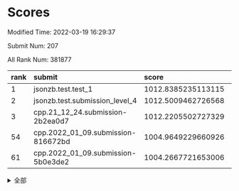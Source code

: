 # Scores

Modified Time: 2022-03-19 16:29:37

Submit Num: 207

All Rank Num: 381877

| rank |               submit               |       score        |       sigma        | pk_num |
| :--- | :--------------------------------- | :----------------- | :----------------- | :----- |
| 1    | jsonzb.test.test_1                 | 1012.8385235113115 | 0.7895859365802285 | 7382   |
| 2    | jsonzb.test.submission_level_4     | 1012.5009462726568 | 0.7909515912988813 | 7373   |
| 3    | cpp.21_12_24.submission-2b2ea0d7   | 1012.2205502727329 | 0.7988112856884766 | 7379   |
| 54   | cpp.2022_01_09.submission-816672bd | 1004.9649229660926 | 0.7102304659326492 | 7378   |
| 61   | cpp.2022_01_09.submission-5b0e3de2 | 1004.2667721653006 | 0.7046549870533063 | 7382   |


<details>
<summary>全部</summary>

| rank |                 submit                 |       score        |       sigma        | pk_num |
| :--- | :------------------------------------- | :----------------- | :----------------- | :----- |
| 1    | jsonzb.test.test_1                     | 1012.8385235113115 | 0.7895859365802285 | 7382   |
| 2    | jsonzb.test.submission_level_4         | 1012.5009462726568 | 0.7909515912988813 | 7373   |
| 3    | cpp.21_12_24.submission-2b2ea0d7       | 1012.2205502727329 | 0.7988112856884766 | 7379   |
| 4    | gobigger.level_3.submission_level_3_40 | 1012.1423933066224 | 0.7744142996238191 | 7376   |
| 5    | gobigger.level_3.submission_level_3_46 | 1012.039218667157  | 0.7883485123547048 | 7375   |
| 6    | gobigger.level_3.submission_level_3_15 | 1011.3818471667687 | 0.7578061841610584 | 7378   |
| 7    | gobigger.level_3.submission_level_3_29 | 1011.3815377660644 | 0.7935893354511542 | 7374   |
| 8    | gobigger.level_3.submission_level_3_28 | 1011.3417547411489 | 0.764320321024566  | 7386   |
| 9    | gobigger.level_3.submission_level_3_41 | 1011.1164053418006 | 0.7363651913157213 | 7376   |
| 10   | gobigger.level_3.submission_level_3_42 | 1011.0647287768529 | 0.7709680145323036 | 7380   |
| 11   | gobigger.level_3.submission_level_3_25 | 1011.040772424954  | 0.7459399942574974 | 7374   |
| 12   | gobigger.level_3.submission_level_3_24 | 1010.7534072782877 | 0.7952379856542834 | 7380   |
| 13   | gobigger.level_3.submission_level_3_5  | 1010.7436867007256 | 0.7731110981131992 | 7381   |
| 14   | gobigger.level_3.submission_level_3_44 | 1010.6719730201486 | 0.7508430281861695 | 7381   |
| 15   | gobigger.level_3.submission_level_3_6  | 1010.6666851231676 | 0.7623150463645942 | 7383   |
| 16   | gobigger.level_3.submission_level_3_37 | 1010.6645886678551 | 0.7696261036043872 | 7383   |
| 17   | gobigger.level_3.submission_level_3_18 | 1010.6220247614061 | 0.7549500643442375 | 7376   |
| 18   | gobigger.level_3.submission_level_3_34 | 1010.5662661265868 | 0.7545828818848422 | 7381   |
| 19   | gobigger.level_3.submission_level_3_7  | 1010.4605527897226 | 0.7565147727645742 | 7381   |
| 20   | gobigger.level_3.submission_level_3_36 | 1010.4163015152034 | 0.7611595751375279 | 7372   |
| 21   | gobigger.level_3.submission_level_3_27 | 1010.4083142040982 | 0.7636902837931584 | 7378   |
| 22   | gobigger.level_3.submission_level_3_17 | 1010.2255132034871 | 0.766116702634466  | 7380   |
| 23   | gobigger.level_3.submission_level_3_21 | 1010.1754457780628 | 0.7704027965175823 | 7380   |
| 24   | gobigger.level_3.submission_level_3_4  | 1010.1644520777189 | 0.7531438063411569 | 7381   |
| 25   | gobigger.level_3.submission_level_3_43 | 1010.0909869890274 | 0.7549982524271378 | 7382   |
| 26   | gobigger.level_3.submission_level_3_10 | 1010.0887860816681 | 0.779106904558488  | 7373   |
| 27   | gobigger.level_3.submission_level_3_33 | 1010.0844420704891 | 0.7493217909276744 | 7383   |
| 28   | gobigger.level_3.submission_level_3_23 | 1010.0832142248449 | 0.7873934711935882 | 7376   |
| 29   | gobigger.level_3.submission_level_3_31 | 1010.0825863304167 | 0.7724875906961998 | 7378   |
| 30   | gobigger.level_3.submission_level_3_39 | 1010.0147742757414 | 0.7575548748055412 | 7381   |
| 31   | gobigger.level_3.submission_level_3_49 | 1009.9793280588777 | 0.741374576667236  | 7380   |
| 32   | gobigger.level_3.submission_level_3_26 | 1009.8883274372761 | 0.7755155069316853 | 7383   |
| 33   | gobigger.level_3.submission_level_3_8  | 1009.827088417946  | 0.7687020058680866 | 7382   |
| 34   | gobigger.level_3.submission_level_3_19 | 1009.7586782778648 | 0.7400119222554437 | 7377   |
| 35   | gobigger.level_3.submission_level_3_20 | 1009.75004473007   | 0.7591441346640172 | 7377   |
| 36   | gobigger.level_3.submission_level_3_22 | 1009.7315471706669 | 0.7621893613952813 | 7377   |
| 37   | gobigger.level_3.submission_level_3_12 | 1009.7270222089072 | 0.7494203924048037 | 7380   |
| 38   | gobigger.level_3.submission_level_3_48 | 1009.6312333525627 | 0.7379626093061836 | 7375   |
| 39   | gobigger.level_3.submission_level_3_45 | 1009.5586937308059 | 0.7480440471280047 | 7380   |
| 40   | gobigger.level_3.submission_level_3_0  | 1009.5168157798213 | 0.7471217778290384 | 7377   |
| 41   | gobigger.level_3.submission_level_3_11 | 1009.456525786941  | 0.74409745294885   | 7378   |
| 42   | gobigger.level_3.submission_level_3_16 | 1009.4470110318551 | 0.7652090470137929 | 7379   |
| 43   | gobigger.level_3.submission_level_3_3  | 1009.3664210706571 | 0.7679535006439929 | 7373   |
| 44   | gobigger.level_3.submission_level_3_38 | 1009.3544271758765 | 0.7806189708988374 | 7384   |
| 45   | gobigger.level_3.submission_level_3_14 | 1009.3303041932035 | 0.7682387831665188 | 7377   |
| 46   | gobigger.level_3.submission_level_3_47 | 1009.2578800602075 | 0.7637772060870031 | 7381   |
| 47   | gobigger.level_3.submission_level_3_2  | 1009.233209863177  | 0.7555275739436039 | 7377   |
| 48   | gobigger.level_3.submission_level_3_30 | 1009.2241361494036 | 0.7419316759291408 | 7378   |
| 49   | gobigger.level_3.submission_level_3_9  | 1009.216820784121  | 0.7567065064698605 | 7379   |
| 50   | gobigger.level_3.submission_level_3_35 | 1008.9405435552502 | 0.7374119718756826 | 7380   |
| 51   | gobigger.level_3.submission_level_3_1  | 1008.606517231888  | 0.7590194078256998 | 7378   |
| 52   | gobigger.level_3.submission_level_3_32 | 1008.3518884157876 | 0.7499185133682253 | 7378   |
| 53   | gobigger.level_3.submission_level_3_13 | 1008.2158767317246 | 0.7320718118883001 | 7378   |
| 54   | cpp.2022_01_09.submission-816672bd     | 1004.9649229660926 | 0.7102304659326492 | 7378   |
| 55   | gobigger.level_1.submission_level_1_36 | 1004.6464245772327 | 0.7257167700396358 | 7379   |
| 56   | gobigger.level_1.submission_level_1_5  | 1004.5472221925526 | 0.7250180784461144 | 7382   |
| 57   | gobigger.level_1.submission_level_1_46 | 1004.5036745695847 | 0.7102789668745422 | 7375   |
| 58   | gobigger.level_1.submission_level_1_35 | 1004.4596500841445 | 0.7194329090630692 | 7380   |
| 59   | gobigger.level_1.submission_level_1_25 | 1004.453866461534  | 0.7182054737851021 | 7380   |
| 60   | gobigger.level_1.submission_level_1_28 | 1004.4264937241592 | 0.7237702253451351 | 7382   |
| 61   | cpp.2022_01_09.submission-5b0e3de2     | 1004.2667721653006 | 0.7046549870533063 | 7382   |
| 62   | gobigger.level_1.submission_level_1_7  | 1004.1977934333834 | 0.7235968614944004 | 7377   |
| 63   | gobigger.level_1.submission_level_1_34 | 1004.1386498811435 | 0.731850024730071  | 7379   |
| 64   | gobigger.level_1.submission_level_1_16 | 1004.1254581741849 | 0.737154151805126  | 7383   |
| 65   | gobigger.level_1.submission_level_1_3  | 1004.0479462185162 | 0.7299735989719859 | 7381   |
| 66   | gobigger.level_1.submission_level_1_26 | 1004.0074168858812 | 0.7173889922948352 | 7377   |
| 67   | gobigger.level_1.submission_level_1_45 | 1003.846298241115  | 0.7105178142688682 | 7386   |
| 68   | gobigger.level_1.submission_level_1_29 | 1003.8363894546841 | 0.7197682492743677 | 7376   |
| 69   | gobigger.level_1.submission_level_1_20 | 1003.5966289663536 | 0.7150332379296388 | 7377   |
| 70   | gobigger.level_1.submission_level_1_49 | 1003.5955304916611 | 0.7104291802000708 | 7377   |
| 71   | gobigger.level_1.submission_level_1_43 | 1003.5661672121133 | 0.7062575854893528 | 7383   |
| 72   | gobigger.level_1.submission_level_1_32 | 1003.5390555353317 | 0.7105061955675872 | 7380   |
| 73   | gobigger.level_1.submission_level_1_14 | 1003.5011842075692 | 0.7155559287040402 | 7375   |
| 74   | gobigger.level_1.submission_level_1_44 | 1003.4356326858074 | 0.7326216844834894 | 7378   |
| 75   | gobigger.level_1.submission_level_1_1  | 1003.3956317872058 | 0.7360657167833633 | 7379   |
| 76   | gobigger.level_1.submission_level_1_37 | 1003.3652922893667 | 0.7038626106271918 | 7379   |
| 77   | gobigger.level_1.submission_level_1_9  | 1003.2585141386794 | 0.71441402394508   | 7378   |
| 78   | gobigger.level_1.submission_level_1_42 | 1003.2134964664551 | 0.7079580115470654 | 7379   |
| 79   | gobigger.level_1.submission_level_1_13 | 1003.1998745490172 | 0.7178053926643204 | 7381   |
| 80   | gobigger.level_1.submission_level_1_23 | 1003.1994901976839 | 0.7275909736565529 | 7378   |
| 81   | gobigger.level_1.submission_level_1_33 | 1003.1953195902472 | 0.7206884562876764 | 7382   |
| 82   | gobigger.level_1.submission_level_1_27 | 1003.1558875927387 | 0.7182925786352522 | 7377   |
| 83   | gobigger.level_1.submission_level_1_6  | 1003.0900873974934 | 0.7199109366856191 | 7379   |
| 84   | gobigger.level_1.submission_level_1_41 | 1003.0692115217826 | 0.7123693564367258 | 7381   |
| 85   | gobigger.level_1.submission_level_1_10 | 1003.0491013130976 | 0.7175283267944532 | 7379   |
| 86   | gobigger.level_1.submission_level_1_18 | 1003.0424050505511 | 0.7149435740130469 | 7380   |
| 87   | gobigger.level_1.submission_level_1_24 | 1003.0277226639864 | 0.7210863025144032 | 7378   |
| 88   | gobigger.level_1.submission_level_1_19 | 1003.0179956684773 | 0.712389545077319  | 7378   |
| 89   | gobigger.level_1.submission_level_1_21 | 1003.0095425689025 | 0.7177296070578492 | 7379   |
| 90   | gobigger.level_1.submission_level_1_12 | 1002.9740491366816 | 0.7147720786865469 | 7373   |
| 91   | gobigger.level_1.submission_level_1_38 | 1002.9665425902529 | 0.7083575773211915 | 7376   |
| 92   | gobigger.level_1.submission_level_1_17 | 1002.9485310694682 | 0.7110485040877236 | 7383   |
| 93   | gobigger.level_1.submission_level_1_4  | 1002.9461980062002 | 0.7206104511014229 | 7384   |
| 94   | gobigger.level_1.submission_level_1_47 | 1002.8565236497111 | 0.7116348165837395 | 7383   |
| 95   | gobigger.level_1.submission_level_1_0  | 1002.8555971772035 | 0.71900997091469   | 7380   |
| 96   | gobigger.level_1.submission_level_1_8  | 1002.7904069070423 | 0.7111975504585579 | 7382   |
| 97   | gobigger.level_1.submission_level_1_40 | 1002.7469997042897 | 0.7130446540230428 | 7374   |
| 98   | gobigger.level_1.submission_level_1_39 | 1002.7390112189908 | 0.7230642032064291 | 7374   |
| 99   | gobigger.level_1.submission_level_1_48 | 1002.6858960524027 | 0.7137365419352375 | 7379   |
| 100  | gobigger.level_1.submission_level_1_22 | 1002.5978513979381 | 0.706997887112981  | 7378   |
| 101  | gobigger.level_1.submission_level_1_15 | 1002.581928427315  | 0.7218881455736755 | 7375   |
| 102  | gobigger.level_1.submission_level_1_11 | 1002.4733174953341 | 0.7175705675285787 | 7381   |
| 103  | gobigger.level_1.submission_level_1_2  | 1002.4704634640857 | 0.7161467645760572 | 7381   |
| 104  | gobigger.level_1.submission_level_1_31 | 1002.3919232479227 | 0.7270345139466923 | 7382   |
| 105  | gobigger.level_1.submission_level_1_30 | 1001.9961674679996 | 0.7182895471606923 | 7381   |
| 106  | gobigger.random.submission_random_8    | 998.3437950558389  | 0.700962869123038  | 7381   |
| 107  | gobigger.random.submission_random_2    | 997.6607786838042  | 0.7160520369063199 | 7380   |
| 108  | gobigger.random.submission_random_16   | 997.3817804266548  | 0.703245318076143  | 7381   |
| 109  | gobigger.random.submission_random_28   | 997.3682618893317  | 0.7062608769965183 | 7382   |
| 110  | gobigger.random.submission_random_3    | 997.147956162588   | 0.7007407877516338 | 7382   |
| 111  | gobigger.random.submission_random_36   | 997.1232257038383  | 0.7015733799589332 | 7383   |
| 112  | gobigger.random.submission_random_22   | 996.6967759769855  | 0.6955561033802978 | 7382   |
| 113  | gobigger.random.submission_random_13   | 996.6528727895043  | 0.7217345203047584 | 7380   |
| 114  | gobigger.random.submission_random_26   | 996.5607639794131  | 0.710147003129772  | 7383   |
| 115  | gobigger.random.submission_random_42   | 996.5104113384342  | 0.7303852504304267 | 7379   |
| 116  | gobigger.random.submission_random_12   | 996.4524422776972  | 0.7209722935862626 | 7382   |
| 117  | gobigger.random.submission_random_0    | 996.4524200297676  | 0.7053678797388061 | 7383   |
| 118  | gobigger.random.submission_random_5    | 996.4388596881153  | 0.7154629896859419 | 7385   |
| 119  | gobigger.random.submission_random_48   | 996.4197626498119  | 0.7150263831588393 | 7379   |
| 120  | gobigger.random.submission_random_15   | 996.2653391427045  | 0.7256182213186926 | 7378   |
| 121  | gobigger.random.submission_random_9    | 996.2548354552605  | 0.7035132866934453 | 7379   |
| 122  | gobigger.random.submission_random_17   | 996.2529821824838  | 0.7114870880157902 | 7375   |
| 123  | gobigger.random.submission_random_33   | 996.2027454110871  | 0.709924369011666  | 7383   |
| 124  | gobigger.random.submission_random_1    | 996.1613329569284  | 0.7080501562585438 | 7382   |
| 125  | gobigger.random.submission_random_41   | 996.1359854732139  | 0.7086481652834172 | 7378   |
| 126  | gobigger.random.submission_random_30   | 996.1312046411061  | 0.7124055894340019 | 7379   |
| 127  | gobigger.random.submission_random_18   | 995.9778121951554  | 0.7157773512646907 | 7381   |
| 128  | gobigger.random.submission_random_39   | 995.9676750934509  | 0.7133211402272109 | 7377   |
| 129  | gobigger.random.submission_random_23   | 995.9574393714636  | 0.7297614614508204 | 7375   |
| 130  | gobigger.random.submission_random_7    | 995.9112565556079  | 0.7198454157639053 | 7376   |
| 131  | gobigger.random.submission_random_6    | 995.8372044832404  | 0.6995227790953435 | 7378   |
| 132  | gobigger.random.submission_random_11   | 995.810639805913   | 0.69594877393591   | 7376   |
| 133  | gobigger.random.submission_random_47   | 995.808683374469   | 0.7047872620177141 | 7377   |
| 134  | gobigger.random.submission_random_49   | 995.7786811737305  | 0.6961856620583885 | 7381   |
| 135  | gobigger.random.submission_random_45   | 995.756013059427   | 0.7243026330166622 | 7384   |
| 136  | gobigger.random.submission_random_43   | 995.7068664538144  | 0.7136285869700082 | 7379   |
| 137  | gobigger.random.submission_random_10   | 995.6963688349645  | 0.704580238600152  | 7380   |
| 138  | gobigger.random.submission_random_46   | 995.619680070566   | 0.7187563127122634 | 7378   |
| 139  | gobigger.random.submission_random_24   | 995.5594225578449  | 0.7141562681934661 | 7382   |
| 140  | gobigger.random.submission_random_31   | 995.554331111886   | 0.7175899689036143 | 7383   |
| 141  | gobigger.random.submission_random_44   | 995.4809417750354  | 0.726564173123822  | 7376   |
| 142  | gobigger.random.submission_random_38   | 995.4737989020246  | 0.7237167385981608 | 7378   |
| 143  | gobigger.random.submission_random_20   | 995.4510272539137  | 0.7110899727675316 | 7381   |
| 144  | gobigger.random.submission_random_27   | 995.4426069279618  | 0.7160462846597245 | 7382   |
| 145  | gobigger.random.submission_random_40   | 995.3991848360455  | 0.71719206250964   | 7378   |
| 146  | gobigger.random.submission_random_25   | 995.3310980609242  | 0.7051495050343816 | 7377   |
| 147  | gobigger.random.submission_random_4    | 995.086764840983   | 0.7302678587982284 | 7384   |
| 148  | gobigger.random.submission_random_32   | 995.0316230407469  | 0.7230708892853422 | 7376   |
| 149  | gobigger.random.submission_random_37   | 995.0127204603203  | 0.7235866818450838 | 7378   |
| 150  | gobigger.random.submission_random_29   | 994.9850413340973  | 0.7051710816967213 | 7377   |
| 151  | gobigger.random.submission_random_35   | 994.96893323154    | 0.7235431896839186 | 7381   |
| 152  | gobigger.random.submission_random_14   | 994.8600226984418  | 0.7081649930247209 | 7378   |
| 153  | gobigger.random.submission_random_34   | 994.8446090433916  | 0.708664686955186  | 7377   |
| 154  | gobigger.level_2.submission_level_2_28 | 994.7114069543073  | 0.7261884550302259 | 7383   |
| 155  | gobigger.random.submission_random_21   | 994.5517535332469  | 0.7184692627780694 | 7371   |
| 156  | gobigger.random.submission_random_19   | 994.5117957886812  | 0.7264130713472613 | 7376   |
| 157  | gobigger.level_2.submission_level_2_5  | 993.966748020513   | 0.7281087267509038 | 7376   |
| 158  | gobigger.level_2.submission_level_2_41 | 993.8784054107357  | 0.7408997675554728 | 7377   |
| 159  | gobigger.level_2.submission_level_2_22 | 993.2234207720471  | 0.7413813535447086 | 7383   |
| 160  | gobigger.level_2.submission_level_2_16 | 993.2208080981353  | 0.7418256071561266 | 7385   |
| 161  | gobigger.level_2.submission_level_2_38 | 993.1499559929282  | 0.737677260977835  | 7380   |
| 162  | gobigger.level_2.submission_level_2_29 | 992.9378877331098  | 0.7482704579196096 | 7380   |
| 163  | gobigger.level_2.submission_level_2_49 | 992.8272919950361  | 0.7590553752655061 | 7383   |
| 164  | gobigger.level_2.submission_level_2_25 | 992.8151777715578  | 0.7481118728282863 | 7375   |
| 165  | gobigger.level_2.submission_level_2_32 | 992.7985335268904  | 0.7463087963608608 | 7374   |
| 166  | gobigger.level_2.submission_level_2_15 | 992.711469652834   | 0.7593077202986606 | 7385   |
| 167  | gobigger.level_2.submission_level_2_11 | 992.6301009568218  | 0.7368603379087131 | 7379   |
| 168  | gobigger.level_2.submission_level_2_46 | 992.5568034748944  | 0.7460938079932606 | 7378   |
| 169  | gobigger.level_2.submission_level_2_10 | 992.5112582875412  | 0.7303639898924905 | 7380   |
| 170  | gobigger.level_2.submission_level_2_37 | 992.4148640332968  | 0.7477128854985787 | 7377   |
| 171  | gobigger.level_2.submission_level_2_2  | 992.3146025900245  | 0.7239958927813384 | 7382   |
| 172  | gobigger.level_2.submission_level_2_45 | 992.2074664982082  | 0.7424232175550981 | 7382   |
| 173  | gobigger.level_2.submission_level_2_26 | 992.1811947947535  | 0.7321511541431626 | 7380   |
| 174  | gobigger.level_2.submission_level_2_43 | 992.16900953049    | 0.7412534185650229 | 7381   |
| 175  | gobigger.level_2.submission_level_2_13 | 992.1652264886562  | 0.761821922769432  | 7377   |
| 176  | gobigger.level_2.submission_level_2_33 | 992.0989876544313  | 0.7304474568440692 | 7385   |
| 177  | gobigger.level_2.submission_level_2_19 | 992.0984321451837  | 0.7507941659335098 | 7382   |
| 178  | gobigger.level_2.submission_level_2_4  | 992.0932628209367  | 0.7168138674105682 | 7379   |
| 179  | gobigger.level_2.submission_level_2_47 | 992.092130601198   | 0.7595663898614463 | 7379   |
| 180  | gobigger.level_2.submission_level_2_39 | 991.9446093333786  | 0.7459355449953751 | 7379   |
| 181  | gobigger.level_2.submission_level_2_31 | 991.9275608298201  | 0.7377553151128527 | 7381   |
| 182  | gobigger.level_2.submission_level_2_36 | 991.9082975918333  | 0.73677623969042   | 7387   |
| 183  | gobigger.level_2.submission_level_2_44 | 991.8442082524822  | 0.7505931366506892 | 7383   |
| 184  | gobigger.level_2.submission_level_2_7  | 991.8391975756639  | 0.7553876064070861 | 7375   |
| 185  | gobigger.level_2.submission_level_2_42 | 991.816882088187   | 0.7452430970573883 | 7381   |
| 186  | gobigger.level_2.submission_level_2_17 | 991.8105559101798  | 0.7537023001732196 | 7380   |
| 187  | gobigger.level_2.submission_level_2_8  | 991.7803932709905  | 0.7427491934099786 | 7380   |
| 188  | gobigger.level_2.submission_level_2_1  | 991.7610010475433  | 0.7493151627551159 | 7381   |
| 189  | gobigger.level_2.submission_level_2_6  | 991.7320671167728  | 0.7315612816933968 | 7376   |
| 190  | gobigger.level_2.submission_level_2_20 | 991.6921592324732  | 0.7500351004183367 | 7379   |
| 191  | gobigger.level_2.submission_level_2_48 | 991.6691176819304  | 0.7549739627043935 | 7384   |
| 192  | gobigger.level_2.submission_level_2_34 | 991.5867430061601  | 0.7489442707486987 | 7378   |
| 193  | gobigger.level_2.submission_level_2_35 | 991.5681635507094  | 0.7505648803862917 | 7378   |
| 194  | gobigger.level_2.submission_level_2_3  | 991.3932342028018  | 0.7365877974900082 | 7372   |
| 195  | gobigger.level_2.submission_level_2_9  | 991.3272434449976  | 0.7706631285170246 | 7379   |
| 196  | gobigger.level_2.submission_level_2_14 | 991.2580261562597  | 0.746141054561604  | 7379   |
| 197  | gobigger.level_2.submission_level_2_21 | 991.0992350046954  | 0.7654119334133707 | 7375   |
| 198  | gobigger.level_2.submission_level_2_0  | 991.0794119685188  | 0.7493097688847435 | 7379   |
| 199  | gobigger.level_2.submission_level_2_23 | 990.9220426334174  | 0.7604750072820405 | 7381   |
| 200  | gobigger.level_2.submission_level_2_30 | 990.9141461467135  | 0.7527697810424251 | 7382   |
| 201  | gobigger.level_2.submission_level_2_18 | 990.906056565038   | 0.7869347486439923 | 7379   |
| 202  | gobigger.level_2.submission_level_2_40 | 990.7629339108063  | 0.7628785321400776 | 7380   |
| 203  | gobigger.level_2.submission_level_2_27 | 990.7162511228678  | 0.7465331548566522 | 7376   |
| 204  | gobigger.level_2.submission_level_2_24 | 990.6843076645919  | 0.7609978241314114 | 7385   |
| 205  | gobigger.level_2.submission_level_2_12 | 989.9248132819591  | 0.7606629335060903 | 7372   |
| 206  | gobigger.none.submission_none_0        | 977.4220372115064  | 1.3262715083360397 | 7383   |
| 207  | gobigger.none.submission_none_1        | 975.078381618286   | 1.5552070566048868 | 7381   |

</details>